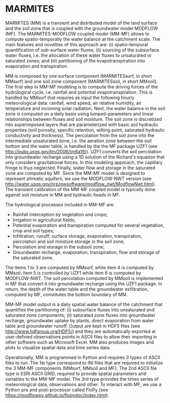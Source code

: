 # MARMITES
MARMITES (MM) is a transient and distributed model of the land surface and the soil zone that is coupled with the groundwater model MODFLOW (MF). The MARMITES-MODFLOW coupled model (MM-MF) allows to compute spatio-temporally the water balance at the catchment scale. The main features and novelties of this approach are: (i) spatio-temporal quantification of sub-surface water fluxes; (ii) sourcing of the subsurface water fluxes, i.e. the allocation of these water fluxes to unsaturated or saturated zones; and (iii) partitioning of the evapotranspiration into evaporation and transpiration.

MM is composed by one surface component (MARMITESsurf, in short MMsurf) and one soil zone component (MARMITESsoil, in short MMsoil). The first step in MM-MF modeling is to compute the driving forces of the hydrological cycle, i.e. rainfall and potential evapotranspiration. This is handled by MMsurf that requires as input the following hourly meteorological data: rainfall, wind speed, air relative humidity, air temperature and incoming solar radiation. Next, the water balance in the soil zone is computed on a daily basis using lumped-parameters and linear relationships between fluxes and soil moisture. The soil zone is discretized into superimposed layers that are parameterized with basic soil hydraulic properties (soil porosity, specific retention, wilting point, saturated hydraulic conductivity and thickness). The percolation from the soil zone into the intermediate unsaturated zone, i.e. the aeration zone between the soil bottom and the water table, is handled by the the MF package UZF1 (see http://pubs.usgs.gov/tm/2006/tm6a19/). UZF1 converts the soil percolation into groundwater recharge using a 1D solution of the Richard's equation that only considers gravitational forces. In this modeling approach, the capillary fringe is thus neglected. Finally, water flow and storage in the saturated zone are computed by MF. Since the MM-MF model is designed to represent phreatic aquifers, we use the MODFLOW-NWT version (see http://water.usgs.gov/nrp/gwsoftware/modflow_nwt/ModflowNwt.html). The transient calibration of the MM-MF coupled model is typically done against soil moisture in MM and hydraulic heads in MF.

The hydrological processes included in MM-MF are:
- Rainfall interception by vegetation and crops;
- Irrigation in agricultural fields;
- Potential evaporation and transpiration computed for several vegetation, crop and soil types;
- Infiltration, runoff, surface storage, evaporation, transpiration, percolation and soil moisture storage in the soil zone;
- Percolation and storage in the subsoil zone;
- Groundwater recharge, evaporation, transpiration, flow and storage of the saturated zone. 

The items 1 to 3 are computed by MMsurf, while item 4 is computed by MMsoil. Item 5 is controlled by UZF1 while item 6 is computed by MODFLOW-NWT. The soil percolation computed by MMsoil is implemented in MF that convert it into groundwater recharge using the UZF1 package. In return, the depth of the water table and the groundwater exfiltration, computed by MF, constitutes the bottom boundary of MM.

MM-MF model output is a daily spatial water balance of the catchment that quantifies the partitioning of: (i) subsurface fluxes into unsaturated and saturated zone components; (ii) saturated zone fluxes into groundwater recharge, groundwater uptake by plants, direct evaporation from water table and groundwater runoff. Output are kept in HDF5 files (see http://www.hdfgroup.org/HDF5/) and they are automatically exported at user-defined observations points in ASCII files to allow their importing in other software such as Microsoft Excel. MM also produces images and plots to visualize spatial data and time series data.

Operationally, MM is programmed in Python and requires 3 types of ASCII files to run. The 1st type correspond to INI files that are required to initialize the 3 MM-MF components (MMsurf, MMsoil and MF). The 2nd ASCII file type is ESRI ASCII GRID, required to provide spatial parameters and variables to the MM-MF model. The 3rd type provides the times series of meteorological data, observations and other. To interact with MF, we use a Python pre and post-processor called FloPy (see https://modflowpy.github.io/flopydoc/index.html). 
